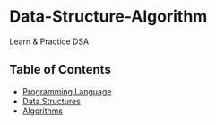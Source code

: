 # Data-Structure-Algorithm
Learn &amp; Practice DSA

## Table of Contents

- [Programming Language](#programming-language)
- [Data Structures](#data-structures)
- [Algorithms](#algorithms)
